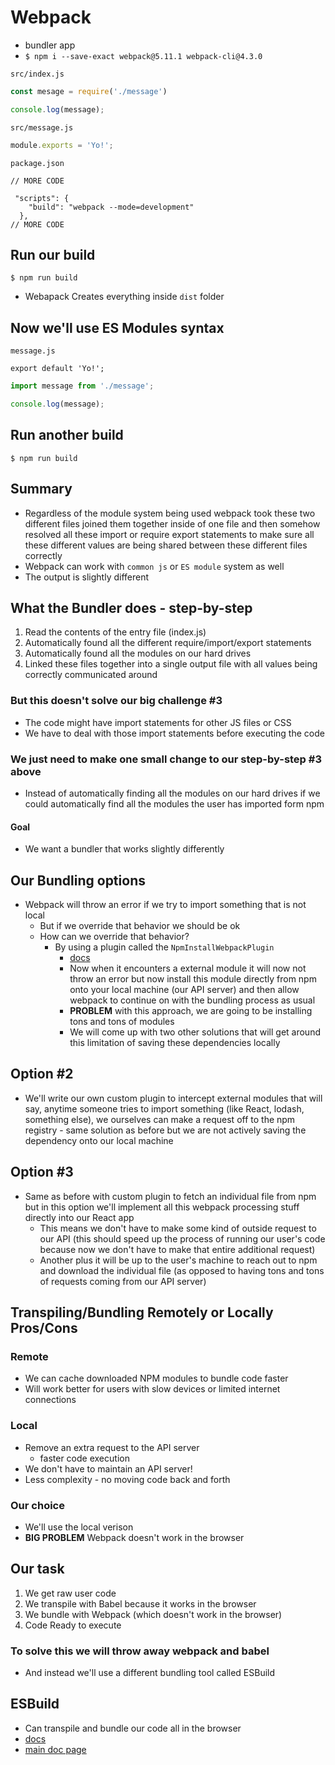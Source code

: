 # Webpack
* bundler app
* `$ npm i --save-exact webpack@5.11.1 webpack-cli@4.3.0`

`src/index.js`

```js
const mesage = require('./message')

console.log(message);
```

`src/message.js`

```js
module.exports = 'Yo!';
```

`package.json`

```
// MORE CODE

 "scripts": {
    "build": "webpack --mode=development"
  },
// MORE CODE
```

## Run our build
`$ npm run build`

* Webapack Creates everything inside `dist` folder

## Now we'll use ES Modules syntax
`message.js`

```
export default 'Yo!';
```

```js
import message from './message';

console.log(message);
```

## Run another build
`$ npm run build`

## Summary
* Regardless of the module system being used webpack took these two different files joined them together inside of one file and then somehow resolved all these import or require export statements to make sure all these different values are being shared between these different files correctly
* Webpack can work with `common js` or `ES module` system as well
* The output is slightly different

## What the Bundler does - step-by-step
1. Read the contents of the entry file (index.js)
2. Automatically found all the different require/import/export statements
3. Automatically found all the modules on our hard drives
4. Linked these files together into a single output file with all values being correctly communicated around

### But this doesn't solve our big challenge #3
* The code might have import statements for other JS files or CSS
* We have to deal with those import statements before executing the code

### We just need to make one small change to our step-by-step #3 above
* Instead of automatically finding all the modules on our hard drives if we could automatically find all the modules the user has imported form npm

#### Goal
* We want a bundler that works slightly differently

## Our Bundling options
* Webpack will throw an error if we try to import something that is not local
  - But if we override that behavior we should be ok
  - How can we override that behavior?
    + By using a plugin called the `NpmInstallWebpackPlugin`
      * [docs](https://v4.webpack.js.org/plugins/npm-install-webpack-plugin/)
      * Now when it encounters a external module it will now not throw an error but now install this module directly from npm onto your local machine (our API server) and then allow webpack to continue on with the bundling process as usual
      * **PROBLEM** with this approach, we are going to be installing tons and tons of modules
      * We will come up with two other solutions that will get around this limitation of saving these dependencies locally

## Option #2
* We'll write our own custom plugin to intercept external modules that will say, anytime someone tries to import something (like React, lodash, something else), we ourselves can make a request off to the npm registry - same solution as before but we are not actively saving the dependency onto our local machine

## Option #3
* Same as before with custom plugin to fetch an individual file from npm but in this option we'll implement all this webpack processing stuff directly into our React app
  - This means we don't have to make some kind of outside request to our API (this should speed up the process of running our user's code because now we don't have to make that entire additional request)
  - Another plus it will be up to the user's machine to reach out to npm and download the individual file (as opposed to having tons and tons of requests coming from our API server)

## Transpiling/Bundling Remotely or Locally Pros/Cons
### Remote
* We can cache downloaded NPM modules to bundle code faster
* Will work better for users with slow devices or limited internet connections

### Local
* Remove an extra request to the API server
  - faster code execution
* We don't have to maintain an API server!
* Less complexity - no moving code back and forth

### Our choice
* We'll use the local verison
* **BIG PROBLEM** Webpack doesn't work in the browser

## Our task
1. We get raw user code
2. We transpile with Babel because it works in the browser
3. We bundle with Webpack (which doesn't work in the browser)
4. Code Ready to execute

### To solve this we will throw away webpack and babel
* And instead we'll use a different bundling tool called ESBuild

## ESBuild
* Can transpile and bundle our code all in the browser
* [docs](https://github.com/evanw/esbuild)
* [main doc page](https://esbuild.github.io/)
